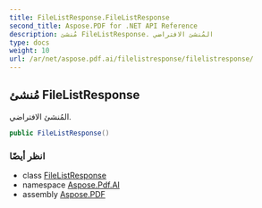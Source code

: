```yaml
---
title: FileListResponse.FileListResponse
second_title: Aspose.PDF for .NET API Reference
description: مُنشئ FileListResponse. المُنشئ الافتراضي
type: docs
weight: 10
url: /ar/net/aspose.pdf.ai/filelistresponse/filelistresponse/
---
```

## مُنشئ FileListResponse

المُنشئ الافتراضي.

```csharp
public FileListResponse()
```

### انظر أيضًا

* class [FileListResponse](../)
* namespace [Aspose.Pdf.AI](../../../aspose.pdf.ai/)
* assembly [Aspose.PDF](../../../)